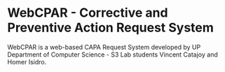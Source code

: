 # WebCPAR - Corrective and Preventive Action Request System

WebCPAR is a web-based CAPA Request System developed by UP Department of Computer Science - S3 Lab students Vincent Catajoy and Homer Isidro.